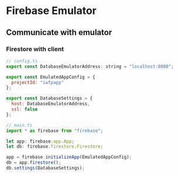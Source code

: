 # Firebase Emulator

## Communicate with emulator

### Firestore with client

```js
// config.ts
export const DatabaseEmulatorAddress: string = "localhost:8080";

export const EmulatedAppConfig = {
  projectId: "iwfpapp"
};

export const DatabaseSettings = {
  host: DatabaseEmulatorAddress,
  ssl: false
};

// main.ts
import * as firebase from "firebase";

let app: firebase.app.App;
let db: firebase.firestore.Firestore;

app = firebase.initializeApp(EmulatedAppConfig);
db = app.firestore();
db.settings(DatabaseSettings);
```
